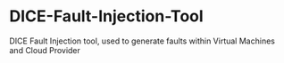 # DICE-Fault-Injection-Tool
DICE Fault Injection tool, used to generate faults within Virtual Machines and Cloud Provider
